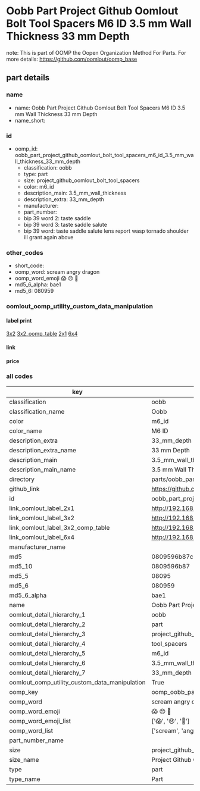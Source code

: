 # Oobb Part Project Github Oomlout Bolt Tool Spacers M6 ID 3.5 mm Wall Thickness 33 mm Depth  

note: This is part of OOMP the Oopen Organization Method For Parts. For more details: https://github.com/oomlout/oomp_base

##  part details
  







### name
* name: Oobb Part Project Github Oomlout Bolt Tool Spacers M6 ID 3.5 mm Wall Thickness 33 mm Depth
* name_short: 
### id
* oomp_id: oobb_part_project_github_oomlout_bolt_tool_spacers_m6_id_3.5_mm_wall_thickness_33_mm_depth
  * classification: oobb
  * type: part
  * size: project_github_oomlout_bolt_tool_spacers
  * color: m6_id
  * description_main: 3.5_mm_wall_thickness
  * description_extra: 33_mm_depth
  * manufacturer: 
  * part_number: 
  * bip 39 word 2: taste saddle
  * bip 39 word 3: taste saddle salute
  * bip 39 word: taste saddle salute lens report wasp tornado shoulder ill grant again above

### other_codes
* short_code: 
* oomp_word: scream angry dragon
* oomp_word_emoji :scream: :angry: :dragon:
* md5_6_alpha: bae1
* md5_6: 080959






### oomlout_oomp_utility_custom_data_manipulation
#### label print
[3x2](http://192.168.1.245:1112/?label=oomp%20bae1)
[3x2_oomp_table](http://192.168.1.108:1112/?label=oomp%20bae1)
[2x1](http://192.168.1.242:1112/?label=oomp%20bae1)
[6x4](http://192.168.1.55:1112/?label=oomp%20bae1)    

#### link

                              

#### price







### all codes 
| key | value |  
| --- | --- |  
| classification | oobb |  
| classification_name | Oobb |  
| color | m6_id |  
| color_name | M6 ID |  
| description_extra | 33_mm_depth |  
| description_extra_name | 33 mm Depth |  
| description_main | 3.5_mm_wall_thickness |  
| description_main_name | 3.5 mm Wall Thickness |  
| directory | parts/oobb_part_project_github_oomlout_bolt_tool_spacers_m6_id_3.5_mm_wall_thickness_33_mm_depth |  
| github_link | https://github.com/oomlout/oomlout_oomp_part_src/tree/main/parts/oobb_part_project_github_oomlout_bolt_tool_spacers_m6_id_3.5_mm_wall_thickness_33_mm_depth |  
| id | oobb_part_project_github_oomlout_bolt_tool_spacers_m6_id_3.5_mm_wall_thickness_33_mm_depth |  
| link_oomlout_label_2x1 | http://192.168.1.242:1112/?label=oomp%20bae1 |  
| link_oomlout_label_3x2 | http://192.168.1.245:1112/?label=oomp%20bae1 |  
| link_oomlout_label_3x2_oomp_table | http://192.168.1.108:1112/?label=oomp%20bae1 |  
| link_oomlout_label_6x4 | http://192.168.1.55:1112/?label=oomp%20bae1 |  
| manufacturer_name |  |  
| md5 | 0809596b87c6fcafde5b78037daf76f1 |  
| md5_10 | 0809596b87 |  
| md5_5 | 08095 |  
| md5_6 | 080959 |  
| md5_6_alpha | bae1 |  
| name | Oobb Part Project Github Oomlout Bolt Tool Spacers M6 ID 3.5 mm Wall Thickness 33 mm Depth |  
| oomlout_detail_hierarchy_1 | oobb |  
| oomlout_detail_hierarchy_2 | part |  
| oomlout_detail_hierarchy_3 | project_github_bolt |  
| oomlout_detail_hierarchy_4 | tool_spacers |  
| oomlout_detail_hierarchy_5 | m6_id |  
| oomlout_detail_hierarchy_6 | 3.5_mm_wall_thickness |  
| oomlout_detail_hierarchy_7 | 33_mm_depth |  
| oomlout_oomp_utility_custom_data_manipulation | True |  
| oomp_key | oomp_oobb_part_project_github_oomlout_bolt_tool_spacers_m6_id_3.5_mm_wall_thickness_33_mm_depth |  
| oomp_word | scream angry dragon |  
| oomp_word_emoji | :scream: :angry: :dragon: |  
| oomp_word_emoji_list | [':scream:', ':angry:', ':dragon:'] |  
| oomp_word_list | ['scream', 'angry', 'dragon'] |  
| part_number_name |  |  
| size | project_github_oomlout_bolt_tool_spacers |  
| size_name | Project Github Oomlout Bolt Tool Spacers |  
| type | part |  
| type_name | Part |  
